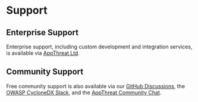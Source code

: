 # Support

## Enterprise Support

Enterprise support, including custom development and integration services, is available via [AppThreat Ltd][appthreat-community].

## Community Support

Free community support is also available via our [GitHub Discussions][cdxgen-discussions], the [OWASP CycloneDX Slack][cyclonedx-cdxgen-slack], and the [AppThreat Community Chat][appthreat-community].

[appthreat-homepage]: https://www.appthreat.com
[cdxgen-discussions]: https://github.com/CycloneDX/cdxgen/discussions
[cyclonedx-cdxgen-slack]: https://cyclonedx.slack.com/archives/C04NFFE1962
[appthreat-community]: https://appthreat.zulipchat.com/join/gicgihqsgiotfliet45qm6i3/
